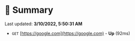 # 📖 Summary
Last updated: **3/10/2022, 5:50:31 AM**

- `GET` [https://google.com](https://google.com) - **Up** (92ms)
